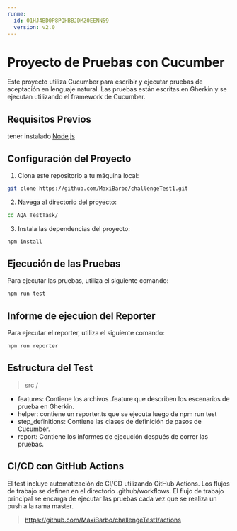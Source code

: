 ```yaml
---
runme:
  id: 01HJ4BD0P8PQHBBJDMZ0EENN59
  version: v2.0
---
```


# Proyecto de Pruebas con Cucumber

Este proyecto utiliza Cucumber para escribir y ejecutar pruebas de aceptación en lenguaje natural. Las pruebas están escritas en Gherkin y se ejecutan utilizando el framework de Cucumber.

## Requisitos Previos

tener instalado [Node.js](https://nodejs.org/)

## Configuración del Proyecto

1. Clona este repositorio a tu máquina local:

```bash {"id":"01HJ48GA59R8PQKAYGXTT6STSY"}
git clone https://github.com/MaxiBarbo/challengeTest1.git
```

2. Navega al directorio del proyecto:

```bash {"id":"01HJ48GA59R8PQKAYGXW2EWXWM"}
cd AQA_TestTask/
```

3. Instala las dependencias del proyecto:

```bash {"id":"01HJ48GA59R8PQKAYGY007EZ03"}
npm install
```

## Ejecución de las Pruebas

Para ejecutar las pruebas, utiliza el siguiente comando:

```bash {"id":"01HJ48GA59R8PQKAYGY0GMR826"}
npm run test
```

## Informe de ejecuion del Reporter

Para ejecutar el reporter, utiliza el siguiente comando:

```bash {"id":"01HJ49KTH37EZRSEV75Q9KR6B2"}
npm run reporter
```

## Estructura del Test

> src /

- features: Contiene los archivos .feature que describen los escenarios de prueba en Gherkin.
- helper: contiene un reporter.ts que se ejecuta luego de npm run test
- step_definitions: Contiene las clases de definición de pasos de Cucumber.
- report: Contiene los informes de ejecución después de correr las pruebas.

## CI/CD con GitHub Actions

El test incluye automatización de CI/CD utilizando GitHub Actions. Los flujos de trabajo se definen en el directorio .github/workflows. El flujo de trabajo principal se encarga de ejecutar las pruebas cada vez que se realiza un push a la rama master.

> https://github.com/MaxiBarbo/challengeTest1/actions
